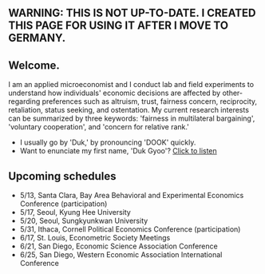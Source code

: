 ## WARNING: THIS IS NOT UP-TO-DATE. I CREATED THIS PAGE FOR USING IT AFTER I MOVE TO GERMANY.

## Welcome.
  
I am an applied microeconomist and I conduct lab and field experiments to understand how individuals' economic decisions are affected by other-regarding preferences such as altruism, trust, fairness concern, reciprocity, retaliation, status seeking, and ostentation. My current research interests can be summarized by three keywords: 'fairness in multilateral bargaining', 'voluntary cooperation', and 'concern for relative rank.' 

<!--I will be joining the Department of Economics at the University of Mannheim as an Assistant Professor this fall.-->

* I usually go by 'Duk,' by pronouncing 'DOOK' quickly.  
* Want to enunciate my first name, 'Duk Gyoo'?  <a href="/howtopronouncemyname.mp3" target="_blank">Click to listen</a>  
  
  
## Upcoming schedules
- 5/13, Santa Clara, Bay Area Behavioral and Experimental Economics Conference (participation)
- 5/17, Seoul, Kyung Hee University
- 5/20, Seoul, Sungkyunkwan University
- 5/31, Ithaca, Cornell Political Economics Conference (participation)
- 6/17, St. Louis, Econometric Society Meetings
- 6/21, San Diego, Economic Science Association Conference
- 6/25, San Diego, Western Economic Association International Conference

<!--
Text can be **bold**, _italic_, or ~~strikethrough~~.

[Link to another page](another-page).

There should be whitespace between paragraphs.

There should be whitespace between paragraphs. We recommend including a README, or a file with information about your project.

# [](#header-1)Header 1

This is a normal paragraph following a header. GitHub is a code hosting platform for version control and collaboration. It lets you and others work together on projects from anywhere.

## [](#header-2)Header 2

> This is a blockquote following a header.
>
> When something is important enough, you do it even if the odds are not in your favor.

### [](#header-3)Header 3

```js
// Javascript code with syntax highlighting.
var fun = function lang(l) {
  dateformat.i18n = require('./lang/' + l)
  return true;
}
```

```ruby
# Ruby code with syntax highlighting
GitHubPages::Dependencies.gems.each do |gem, version|
  s.add_dependency(gem, "= #{version}")
end
```

#### [](#header-4)Header 4

*   This is an unordered list following a header.
*   This is an unordered list following a header.
*   This is an unordered list following a header.

##### [](#header-5)Header 5

1.  This is an ordered list following a header.
2.  This is an ordered list following a header.
3.  This is an ordered list following a header.

###### [](#header-6)Header 6

| head1        | head two          | three |
|:-------------|:------------------|:------|
| ok           | good swedish fish | nice  |
| out of stock | good and plenty   | nice  |
| ok           | good `oreos`      | hmm   |
| ok           | good `zoute` drop | yumm  |

### There's a horizontal rule below this.

* * *

### Here is an unordered list:

*   Item foo
*   Item bar
*   Item baz
*   Item zip

### And an ordered list:

1.  Item one
1.  Item two
1.  Item three
1.  Item four

### And a nested list:

- level 1 item
  - level 2 item
  - level 2 item
    - level 3 item
    - level 3 item
- level 1 item
  - level 2 item
  - level 2 item
  - level 2 item
- level 1 item
  - level 2 item
  - level 2 item
- level 1 item

### Small image

![](https://assets-cdn.github.com/images/icons/emoji/octocat.png)

### Large image

![](https://guides.github.com/activities/hello-world/branching.png)


### Definition lists can be used with HTML syntax.

<dl>
<dt>Name</dt>
<dd>Godzilla</dd>
<dt>Born</dt>
<dd>1952</dd>
<dt>Birthplace</dt>
<dd>Japan</dd>
<dt>Color</dt>
<dd>Green</dd>
</dl>

```
Long, single-line code blocks should not wrap. They should horizontally scroll if they are too long. This line should be long enough to demonstrate this.
```

```
The final element.
```
-->

